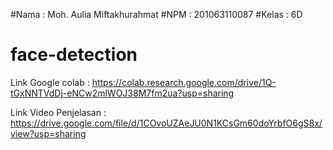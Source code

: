 #Nama : Moh. Aulia Miftakhurahmat
#NPM : 201063110087
#Kelas : 6D

# face-detection

Link Google colab : 
https://colab.research.google.com/drive/1Q-tGxNNTVdDj-eNCw2mlWOJ38M7fm2ua?usp=sharing

Link Video Penjelasan : 
https://drive.google.com/file/d/1COvoUZAeJU0N1KCsGm60doYrbfO6gS8x/view?usp=sharing
